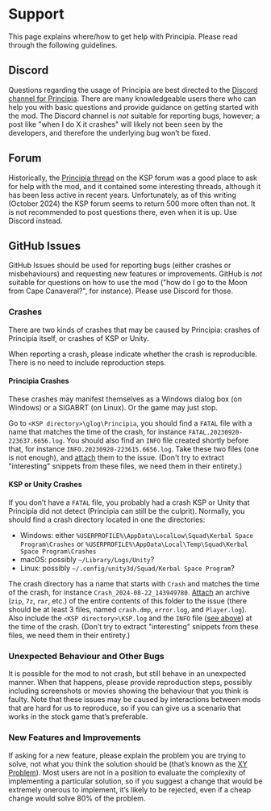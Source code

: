 # Support

This page explains where/how to get help with Principia. Please read through the
following guidelines.

## Discord

Questions regarding the usage of Principia are best directed to the [Discord
channel for
Principia](https://discord.com/channels/319857228905447436/480397772248580098).
There are many knowledgeable users there who can help you with basic questions
and provide guidance on getting started with the mod.  The Discord channel is
*not* suitable for reporting bugs, however; a post like "when I do X it crashes"
will likely not been seen by the developers, and therefore the underlying bug
won’t be fixed.

## Forum

Historically, the [Principia thread](https://forum.kerbalspaceprogram.com/topic/162200-wip181-191-1101-1110%E2%80%932-1122%E2%80%935-principia%E2%80%94version-%E2%80%8E%E2%80%8E%D0%BA%D0%BE%D0%BB%D0%BC%D0%BE%D0%B3%D0%BE%D1%80%D0%BE%D0%B2-released-2024-10-02%E2%80%94n-body-and-extended-body-gravitation)
on the KSP forum was a good place to ask for help with the mod, and it contained
some interesting threads, although it has been less active in recent years.
Unfortunately, as of this writing (October 2024) the KSP forum seems to return
500 more often than not.  It is not recommended to post questions there, even
when it is up.  Use Discord instead.

## GitHub Issues

GitHub Issues should be used for reporting bugs (either crashes or
misbehaviours) and requesting new features or improvements.  GitHub is *not*
suitable for questions on how to use the mod ("how do I go to the Moon from Cape
Canaveral?", for instance).  Please use Discord for those.

### Crashes

There are two kinds of crashes that may be caused by Principia: crashes of 
Principia itself, or crashes of KSP or Unity.

When reporting a crash, please indicate whether the crash is reproducible.
There is no need to include reproduction steps.

#### Principia Crashes

These crashes may manifest themselves as a Windows dialog box (on Windows) or a 
SIGABRT (on Linux).  Or the game may just stop.

Go to `<KSP directory>\glog\Principia`, you should find a `FATAL` file with a
name that matches the time of the crash, for instance
`FATAL.20230920-223637.6656.log`. You should also find an `INFO` file created
shortly before that, for instance `INFO.20230920-223615.6656.log`.  Take these
two files (one is not enough), and
[attach](https://docs.github.com/en/get-started/writing-on-github/working-with-advanced-formatting/attaching-files)
them to the issue.  (Don't try to extract "interesting" snippets from these
files, we need them in their entirety.)

#### KSP or Unity Crashes

If you don’t have a `FATAL` file, you probably had a crash KSP or Unity that
Principia did not detect (Principia can still be the culprit).  Normally, you
should find a crash directory located in one the directories:
* Windows: either
  `%USERPROFILE%\AppData\LocalLow\Squad\Kerbal Space Program\Crashes` or
 `%USERPROFILE%\AppData\Local\Temp\Squad\Kerbal Space Program\Crashes`
 * macOS: possibly `~/Library/Logs/Unity`?
 * Linux: possibly `~/.config/unity3d/Squad/Kerbal Space Program`?

The crash directory has a name that starts with `Crash` and matches the time of
the crash, for instance `Crash_2024-08-22_143949780`.
[Attach](https://docs.github.com/en/get-started/writing-on-github/working-with-advanced-formatting/attaching-files)
an archive (`zip`, `7z`, `rar`, etc.) of the entire contents of this folder to
the issue (there should be at least 3 files, named `crash.dmp`,
`error.log`, and `Player.log`).  Also include the `<KSP directory>\KSP.log` and
the `INFO` file ([see above](#principia-crashes)) at the time of the crash.
(Don't try to extract "interesting" snippets from these files, we need them in
their entirety.)

### Unexpected Behaviour and Other Bugs

It is possible for the mod to not crash, but still behave in an unexpected
manner.  When that happens, please provide reproduction steps, possibly
including screenshots or movies showing the behaviour that you think is faulty.
Note that these issues may be caused by interactions between mods that are hard
for us to reproduce, so if you can give us a scenario that works in the stock
game that’s preferable.

### New Features and Improvements

If asking for a new feature, please explain the problem you are trying to solve,
not what you think the solution should be (that’s known as the 
[XY Problem](https://en.wikipedia.org/wiki/XY_problem)).  Most users are not in
a position to evaluate the complexity of implementing a particular solution, so
if you suggest a change that would be extremely onerous to implement, it’s
likely to be rejected, even if a cheap change would solve 80% of the problem.